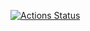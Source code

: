 [![Actions Status](https://github.com/alxkzncoff/job4j_pooh/workflows/java-ci/badge.svg)](https://github.com/alxkzncoff/job4j_pooh/actions)